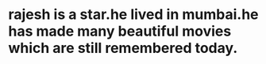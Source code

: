 # rajesh is a star.he lived in mumbai.he has made many beautiful movies which are still remembered today.
